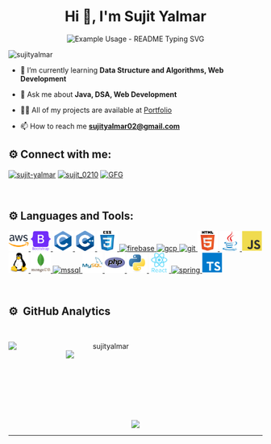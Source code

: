 <h1 align="center">Hi 👋, I'm Sujit Yalmar</h1>

<p align="center">
  <img src="https://readme-typing-svg.demolab.com/?lines=A+Passionate+Software+Developer&font=Fira%20Code&center=true&width=380&height=50&duration=4000&pause=1000" alt="Example Usage - README Typing SVG">
</p>

<p align="left"> <img src="https://komarev.com/ghpvc/?username=sujityalmar&label=Profile%20views&color=0e75b6&style=flat" alt="sujityalmar" /> </p>

- 🌱 I’m currently learning **Data Structure and Algorithms, Web Development**

- 💬 Ask me about **Java, DSA, Web Development**

- 👨‍💻 All of my projects are available at [Portfolio](https://sujityalmar.netlify.app/)
  
- 📫 How to reach me **sujityalmar02@gmail.com**
  


<h2 align="left"> ⚙️ Connect with me:</h2>
<p align="left">
<a href="https://linkedin.com/in/sujit-yalmar" target="blank"><img align="center" src="https://raw.githubusercontent.com/rahuldkjain/github-profile-readme-generator/master/src/images/icons/Social/linked-in-alt.svg" alt="sujit-yalmar" height="30" width="40" /></a>
<a href="https://www.leetcode.com/sujit0210" target="blank"><img align="center" src="https://raw.githubusercontent.com/rahuldkjain/github-profile-readme-generator/master/src/images/icons/Social/leet-code.svg" alt="sujit_0210" height="30" width="40" /></a>
<a href="https://www.geeksforgeeks.org/user/sujitya2mcj)" target="blank"><img align="center" src="https://raw.githubusercontent.com/rahuldkjain/github-profile-readme-generator/master/src/images/icons/Social/geeks-for-geeks.svg" alt="GFG" height="30" width="40" /></a>
</p>
<br>
<h2 align="left"> ⚙️ Languages and Tools: </h2>
<p align="left"> <a href="https://aws.amazon.com" target="_blank" rel="noreferrer"> <img src="https://raw.githubusercontent.com/devicons/devicon/master/icons/amazonwebservices/amazonwebservices-original-wordmark.svg" alt="aws" width="40" height="40"/> </a> <a href="https://getbootstrap.com" target="_blank" rel="noreferrer"> <img src="https://raw.githubusercontent.com/devicons/devicon/master/icons/bootstrap/bootstrap-plain-wordmark.svg" alt="bootstrap" width="40" height="40"/> </a> <a href="https://www.cprogramming.com/" target="_blank" rel="noreferrer"> <img src="https://raw.githubusercontent.com/devicons/devicon/master/icons/c/c-original.svg" alt="c" width="40" height="40"/> </a> <a href="https://www.w3schools.com/cpp/" target="_blank" rel="noreferrer"> <img src="https://raw.githubusercontent.com/devicons/devicon/master/icons/cplusplus/cplusplus-original.svg" alt="cplusplus" width="40" height="40"/> </a> <a href="https://www.w3schools.com/css/" target="_blank" rel="noreferrer"> <img src="https://raw.githubusercontent.com/devicons/devicon/master/icons/css3/css3-original-wordmark.svg" alt="css3" width="40" height="40"/> </a> <a href="https://firebase.google.com/" target="_blank" rel="noreferrer"> <img src="https://www.vectorlogo.zone/logos/firebase/firebase-icon.svg" alt="firebase" width="40" height="40"/> </a> <a href="https://cloud.google.com" target="_blank" rel="noreferrer"> <img src="https://www.vectorlogo.zone/logos/google_cloud/google_cloud-icon.svg" alt="gcp" width="40" height="40"/> </a> <a href="https://git-scm.com/" target="_blank" rel="noreferrer"> <img src="https://www.vectorlogo.zone/logos/git-scm/git-scm-icon.svg" alt="git" width="40" height="40"/> </a> <a href="https://www.w3.org/html/" target="_blank" rel="noreferrer"> <img src="https://raw.githubusercontent.com/devicons/devicon/master/icons/html5/html5-original-wordmark.svg" alt="html5" width="40" height="40"/> </a> <a href="https://www.java.com" target="_blank" rel="noreferrer"> <img src="https://raw.githubusercontent.com/devicons/devicon/master/icons/java/java-original.svg" alt="java" width="40" height="40"/> </a> <a href="https://developer.mozilla.org/en-US/docs/Web/JavaScript" target="_blank" rel="noreferrer"> <img src="https://raw.githubusercontent.com/devicons/devicon/master/icons/javascript/javascript-original.svg" alt="javascript" width="40" height="40"/> </a> <a href="https://www.linux.org/" target="_blank" rel="noreferrer"> <img src="https://raw.githubusercontent.com/devicons/devicon/master/icons/linux/linux-original.svg" alt="linux" width="40" height="40"/> </a> <a href="https://www.mongodb.com/" target="_blank" rel="noreferrer"> <img src="https://raw.githubusercontent.com/devicons/devicon/master/icons/mongodb/mongodb-original-wordmark.svg" alt="mongodb" width="40" height="40"/> </a> <a href="https://www.microsoft.com/en-us/sql-server" target="_blank" rel="noreferrer"> <img src="https://www.svgrepo.com/show/303229/microsoft-sql-server-logo.svg" alt="mssql" width="40" height="40"/> </a> <a href="https://www.mysql.com/" target="_blank" rel="noreferrer"> <img src="https://raw.githubusercontent.com/devicons/devicon/master/icons/mysql/mysql-original-wordmark.svg" alt="mysql" width="40" height="40"/> </a> <a href="https://www.php.net" target="_blank" rel="noreferrer"> <img src="https://raw.githubusercontent.com/devicons/devicon/master/icons/php/php-original.svg" alt="php" width="40" height="40"/> </a> <a href="https://www.python.org" target="_blank" rel="noreferrer"> <img src="https://raw.githubusercontent.com/devicons/devicon/master/icons/python/python-original.svg" alt="python" width="40" height="40"/> </a> <a href="https://reactjs.org/" target="_blank" rel="noreferrer"> <img src="https://raw.githubusercontent.com/devicons/devicon/master/icons/react/react-original-wordmark.svg" alt="react" width="40" height="40"/> </a> <a href="https://spring.io/" target="_blank" rel="noreferrer"> <img src="https://www.vectorlogo.zone/logos/springio/springio-icon.svg" alt="spring" width="40" height="40"/> </a> <a href="https://www.typescriptlang.org/" target="_blank" rel="noreferrer"> <img src="https://raw.githubusercontent.com/devicons/devicon/master/icons/typescript/typescript-original.svg" alt="typescript" width="40" height="40"/> </a> </p>

<br>
<h2 align="left"> ⚙️ &nbsp;GitHub Analytics </h2>
<br>
<p align=center>
  <div align=center>
    <a href="https://github.com/sujityalmar/github-readme-streak-stats" title="Go to Source">
      <img align="left" width=390 src="https://streak-stats.demolab.com/?user=sujityalmar&theme=react&border=61dafb&hide_border=true" alt="sujityalmar" />
    </a>
    <a href="https://github.com/sujityalmar/github-readme-stats" title="Go to Source">
      <img align="right" width=390 src="https://github-readme-stats.vercel.app/api?username=sujityalmar&show_icons=true&theme=react&border_color=61dafb&hide_border=true" />
    </a>
  </div>
  <br><br><br><br><br><br><br><br><br>
  <div align=center>
    <a href="https://github.com/sujityalmar/github-readme-stats">
      <img height=200 align="center" src="https://github-readme-stats.vercel.app/api/top-langs/?username=sujityalmar&hide=c%23,powershell,Mathematica,Ruby,Objective-C,Objective-C%2b%2b,Cuda&title_color=61dafb&text_color=ffffff&icon_color=61dafb&bg_color=20232a&langs_count=8&layout=compact&border_color=61dafb&hide_border=true&size_weight=0.5&count_weight=0.5" />
    </a>
  </div>
<!--   <br>
  <img src="https://github-readme-activity-graph.vercel.app/graph?username=sujityalmar&theme=react-dark&bg_color=20232a&hide_border=true" width="100%"/>
</p> -->

<hr>

<!---
SujitYalmar/SujitYalmar is a ✨ special ✨ repository because its `README.md` (this file) appears on your GitHub profile.
You can click the Preview link to take a look at your changes.
--->
